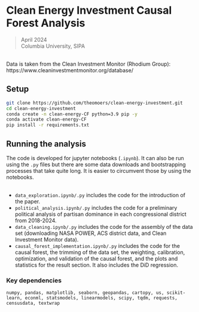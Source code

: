 # Clean Energy Investment Causal Forest Analysis

> April 2024 <br>
> Columbia University, SIPA <br>

<br>
Data is taken from the Clean Investment Monitor (Rhodium Group): https://www.cleaninvestmentmonitor.org/database/

## Setup
```bash
git clone https://github.com/theomoers/clean-energy-investment.git
cd clean-energy-investment
conda create -n clean-energy-CF python=3.9 pip -y
conda activate clean-energy-CF
pip install -r requirements.txt
```

## Running the analysis
The code is developed for jupyter notebooks (`.ipynb`). It can also be run using the `.py` files but there are some data downloads and bootstrapping processes that take quite long. It is easier to circumvent those by using the notebooks. <br>
<br>
- `data_exploration.ipynb/.py` includes the code for the introduction of the paper. <br>
- `political_analysis.ipynb/.py` includes the code for a preliminary political analysis of partisan dominance in each congressional district from 2018-2024. <br>
- `data_cleaning.ipynb/.py` includes the code for the assembly of the data set (downloading NASA POWER, ACS district data, and Clean Investment Monitor data). <br>
- `causal_forest_implementation.ipynb/.py` includes the code for the causal forest, the trimming of the data set, the weighting, calibration, optimization, and validation of the causal forest, and the plots and statistics for the result section. It also includes the DiD regression. <br>

### Key dependencies
```numpy, pandas, matplotlib, seaborn, geopandas, cartopy, us, scikit-learn, econml, statsmodels, linearmodels, scipy, tqdm, requests, censusdata, textwrap```


